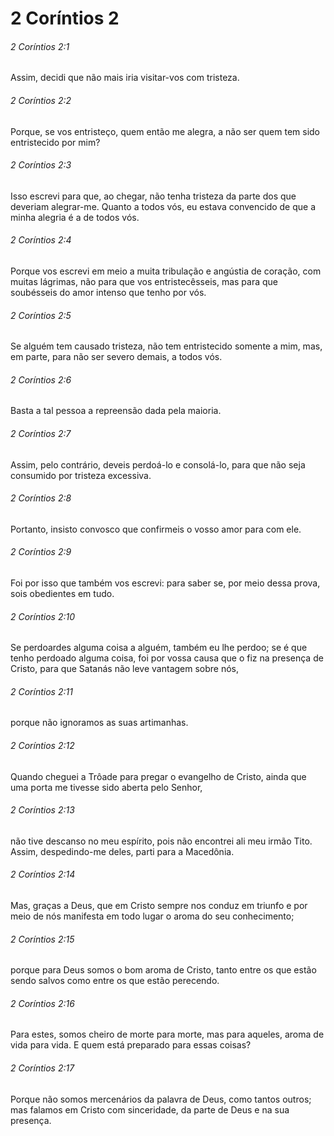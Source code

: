 # 2 Coríntios 2

###### 2 Coríntios 2:1

Assim, decidi que não mais iria visitar-vos com tristeza.

###### 2 Coríntios 2:2

Porque, se vos entristeço, quem então me alegra, a não ser quem tem sido entristecido por mim?

###### 2 Coríntios 2:3

Isso escrevi para que, ao chegar, não tenha tristeza da parte dos que deveriam alegrar-me. Quanto a todos vós, eu estava convencido de que a minha alegria é a de todos vós.

###### 2 Coríntios 2:4

Porque vos escrevi em meio a muita tribulação e angústia de coração, com muitas lágrimas, não para que vos entristecêsseis, mas para que soubésseis do amor intenso que tenho por vós.

###### 2 Coríntios 2:5

Se alguém tem causado tristeza, não tem entristecido somente a mim, mas, em parte, para não ser severo demais, a todos vós.

###### 2 Coríntios 2:6

Basta a tal pessoa a repreensão dada pela maioria.

###### 2 Coríntios 2:7

Assim, pelo contrário, deveis perdoá-lo e consolá-lo, para que não seja consumido por tristeza excessiva.

###### 2 Coríntios 2:8

Portanto, insisto convosco que confirmeis o vosso amor para com ele.

###### 2 Coríntios 2:9

Foi por isso que também vos escrevi: para saber se, por meio dessa prova, sois obedientes em tudo.

###### 2 Coríntios 2:10

Se perdoardes alguma coisa a alguém, também eu lhe perdoo; se é que tenho perdoado alguma coisa, foi por vossa causa que o fiz na presença de Cristo, para que Satanás não leve vantagem sobre nós,

###### 2 Coríntios 2:11

porque não ignoramos as suas artimanhas.

###### 2 Coríntios 2:12

Quando cheguei a Trôade para pregar o evangelho de Cristo, ainda que uma porta me tivesse sido aberta pelo Senhor,

###### 2 Coríntios 2:13

não tive descanso no meu espírito, pois não encontrei ali meu irmão Tito. Assim, despedindo-me deles, parti para a Macedônia.

###### 2 Coríntios 2:14

Mas, graças a Deus, que em Cristo sempre nos conduz em triunfo e por meio de nós manifesta em todo lugar o aroma do seu conhecimento;

###### 2 Coríntios 2:15

porque para Deus somos o bom aroma de Cristo, tanto entre os que estão sendo salvos como entre os que estão perecendo.

###### 2 Coríntios 2:16

Para estes, somos cheiro de morte para morte, mas para aqueles, aroma de vida para vida. E quem está preparado para essas coisas?

###### 2 Coríntios 2:17

Porque não somos mercenários da palavra de Deus, como tantos outros; mas falamos em Cristo com sinceridade, da parte de Deus e na sua presença.

